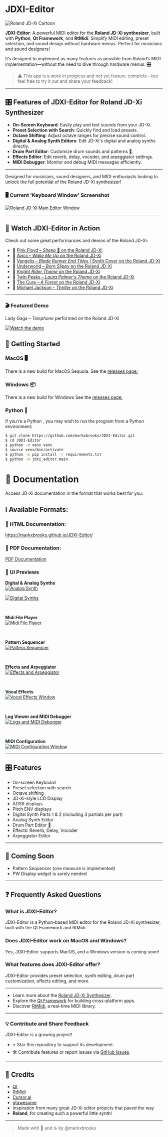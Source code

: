 # JDXI-Editor

![Roland JD-Xi Cartoon](./resources/jdxi_cartoon_600.png)

**JDXI-Editor**: A powerful MIDI editor for the **Roland JD-Xi synthesizer**, built with **Python**, **Qt Framework**, and **RtMidi**. Simplify MIDI editing, preset selection, and sound design without hardware menus. Perfect for musicians and sound designers!

It’s designed to implement as many features as possible from Roland’s MIDI implementation—without the need to dive through hardware menus. 🎛️
> ⚠️ This app is a work in progress and not yet feature-complete—but feel free to try it out and share your feedback!

---

## 🎛️ Features of JDXI-Editor for Roland JD-Xi Synthesizer
- **On-Screen Keyboard**: Easily play and test sounds from your JD-Xi.
- **Preset Selection with Search**: Quickly find and load presets.
- **Octave Shifting**: Adjust octave ranges for precise sound control.
- **Digital & Analog Synth Editors**: Edit JD-Xi's digital and analog synths directly.
- **Drum Part Editor**: Customize drum sounds and patterns 🥁.
- **Effects Editor**: Edit reverb, delay, vocoder, and arpeggiator settings.
- **MIDI Debugger**: Monitor and debug MIDI messages efficiently.

---

Designed for musicians, sound designers, and MIDI enthusiasts looking to unlock the full potential of the Roland JD-Xi synthesizer!

### 🖥️ Current 'Keyboard Window' Screenshot

<a href="./resources/main_window_0.6.gif" rel="Current view of the Roland JD-Xi Editor App">
  <img src="./resources/main_window_0.6.gif" alt="Roland JD-Xi Main Editor Window" />
</a>

---
## 🎥 Watch JDXI-Editor in Action

Check out some great performances and demos of the Roland JD-Xi:

- 🎹 [Pink Floyd – *Sheep* 🐑 on the Roland JD-Xi](https://www.youtube.com/watch?v=vh-i8eb2SYQ)  
- 🎹 [Avicii – *Wake Me Up* on the Roland JD-Xi](https://www.youtube.com/watch?v=VyQxaOc6G2Y)  
- 🎹 [Vangelis – *Blade Runner End Titles* | Synth Cover on the Roland JD-Xi](https://www.youtube.com/watch?v=mGgGibBKm9E)  
- 🎹 [Underworld – *Born Slippy* on the Roland JD-Xi](https://www.youtube.com/watch?v=xHLttYaMxCw&list=PLVZK_NOytILiQuNulDn-tOdAUQWdNAS-y&index=18)  
- 🎹 [*Knight Rider Theme* on the Roland JD-Xi](https://www.youtube.com/watch?v=4XpuQm7_Ohs&list=PLVZK_NOytILiQuNulDn-tOdAUQWdNAS-y&index=20)  
- 🎹 [Twin Peaks – *Laura Palmer's Theme* on the Roland JD-Xi](https://www.youtube.com/watch?v=zSkKNoy8O9Y&list=PLVZK_NOytILiQuNulDn-tOdAUQWdNAS-y&index=29)  
- 🎹 [The Cure – *A Forest* on the Roland JD-Xi](https://www.youtube.com/watch?v=wejcaIawCMs&list=PLVZK_NOytILiQuNulDn-tOdAUQWdNAS-y&index=25)  
- 🎹 [Michael Jackson – *Thriller* on the Roland JD-Xi](https://www.youtube.com/watch?v=flFQlFggTug&list=PLVZK_NOytILiQuNulDn-tOdAUQWdNAS-y&index=19)  

---

### 🎬 Featured Demo  

Lady Gaga – *Telephone* performed on the Roland JD-Xi  

[![Watch the demo](https://img.youtube.com/vi/PkUobEa_gyk/0.jpg)](https://www.youtube.com/watch?v=PkUobEa_gyk)

## 🚀 Getting Started


### MacOS 🖥️
There is a new build for MacOS Sequoia. See the [releases page:](https://github.com/markxbrooks/JDXI-Editor/releases/tag/v0.0.8)

### Windows 📦
There is a new build for Windows See the [releases page:](https://github.com/markxbrooks/JDXI-Editor/releases/tag/v0.0.8)

### Python 🐍
If you're a Python , you may wish to run the program from a Python environment:

```bash
$ git clone https://github.com/markxbrooks/JDXI-Editor.git
$ cd JDXI-Editor
$ python -m venv venv
$ source venv/bin/activate
$ python -m pip install -r requirements.txt
$ python -m jdxi_editor.main
```

# 📖 Documentation
Access JD-Xi documentation in the format that works best for you:

## ℹ Available Formats:
### 📃 HTML Documentation:

https://markxbrooks.github.io/JDXI-Editor/

### 📃 PDF Documentation:
[PDF Documentation](https://github.com/markxbrooks/JDXI-Editor/blob/main/doc/JD-Xi_Editor-0.8.pdf)

### 🎹 UI Previews

**Digital & Analog Synths**  
<a href="./resources/analog_synth.png">
  <img src="./resources/analog_synth_600.png" alt="Analog Synth" />
</a>

<a href="./resources/digital_synth.png">
  <img src="./resources/digital_synth_600.png" alt="Digital Synths" />
</a>

&nbsp;

**Midi File Player**  
<a href="./resources/midi_player.png">
  <img src="./resources/midi_player_600.png" alt="Midi File Player" />
</a>

&nbsp;

**Pattern Sequencer**  
<a href="./resources/pattern.png">
  <img src="./resources/pattern_600.png" alt="Pattern Sequencer" />
</a>

&nbsp;

**Effects and Arpeggiator**  
<a href="./resources/effects.png">
  <img src="./resources/effects_600.png" alt="Effects and Arpeggiator" />
</a>

&nbsp;

**Vocal Effects**  
<a href="./resources/vocal_effects.png">
  <img src="./resources/vocal_effects_600.png" alt="Vocal Effects Window" />
</a>

&nbsp;

**Log Viewer and MIDI Debugger**  
<a href="./resources/logs_and_midi.png">
  <img src="./resources/logs_and_midi_600.png" alt="Logs and MIDI Debugger" />
</a>

&nbsp;

**MIDI Configuration**  
<a href="./resources/midi_config.png">
  <img src="./resources/midi_config_200.png" alt="MIDI Configuration Window" />
</a>

---

## 🎛️ Features

- On-screen Keyboard
- Preset selection with search
- Octave shifting
- JD-Xi-style LCD Display
- ADSR displays
- Pitch ENV displays
- Digital Synth Parts 1 & 2 (including 3 partials per part)
- Analog Synth Editor
- Drum Part Editor 🥁
- Effects: Reverb, Delay, Vocoder
- Arpeggiator Editor

---

## 🧩 Coming Soon

- Pattern Sequencer (one measure is implemented)
- PW Display widget is sorely needed

---

## ❓ Frequently Asked Questions
### What is JDXI-Editor?
JDXI-Editor is a Python-based MIDI editor for the Roland JD-Xi synthesizer, built with the Qt Framework and RtMidi.
### Does JDXI-Editor work on MacOS and Windows?
Yes, JDXI-Editor supports MacOS, and a Windows version is coming soon!
### What features does JDXI-Editor offer?
JDXI-Editor provides preset selection, synth editing, drum part customization, effects editing, and more.

---

- Learn more about the [Roland JD-Xi Synthesizer](https://www.roland.com/global/products/jd-xi/).
- Explore the [Qt Framework](https://www.qt.io/) for building cross-platform apps.
- Discover [RtMidi](https://www.music.mcgill.ca/~gary/rtmidi/), a real-time MIDI library.

---

### 💡 Contribute and Share Feedback
JDXI-Editor is a growing project! 
- ⭐ Star this repository to support its development.
- 🛠️ Contribute features or report issues via [GitHub Issues](https://github.com/markxbrooks/JDXI-Editor/issues).

---

## 🙏 Credits

- [Qt](https://www.qt.io/)
- [RtMidi](https://www.music.mcgill.ca/~gary/rtmidi/)
- [Cursor.ai](https://cursor.so)
- [qtawesome](https://github.com/spyder-ide/qtawesome)
- Inspiration from many great JD-Xi editor projects that paved the way
- **Roland**, for creating such a powerful little synth!

---

> Made with 🎹 and ☕ by @markxbrooks


